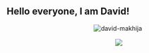 
## Hello everyone, I am David!

<p align="center"><img align="center" src="https://github-readme-streak-stats.herokuapp.com/?user=david-makhija&theme=dark" alt="david-makhija" />
</p>

<p align="center">&nbsp;<img align="center" src="https://github-readme-stats.vercel.app/api?username=david-makhija&show_icons=true&theme=tokyonight" /></p>

